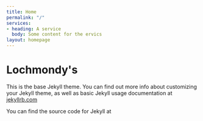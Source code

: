 ```yaml
---
title: Home
permalink: "/"
services:
- heading: A service
  body: Some content for the ervics
layout: homepage
---
```


# Lochmondy's

This is the base Jekyll theme. You can find out more info about customizing your Jekyll theme, as well as basic Jekyll usage documentation at [jekyllrb.com](http://jekyllrb.com/)

You can find the source code for Jekyll at
